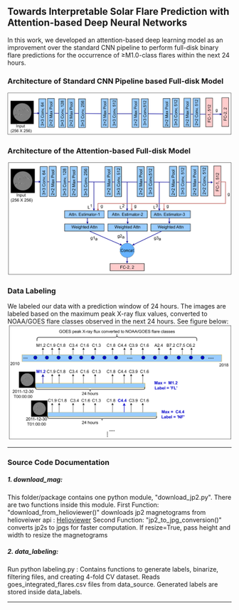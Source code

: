 ## Towards Interpretable Solar Flare Prediction with Attention-based Deep Neural Networks
In this work, we developed an attention-based deep learning model as an improvement over the standard CNN pipeline to perform full-disk binary flare predictions for the occurrence of ≥M1.0-class flares within the next 24 hours.

### Architecture of Standard CNN Pipeline based Full-disk Model

![alt text](https://github.com/chetrajpandey/fulldiskAttention/blob/main/readme_resoc/no_attn_arch.png?raw=true)

### Architecture of the Attention-based Full-disk Model
![alt text](https://github.com/chetrajpandey/fulldiskAttention/blob/main/readme_resoc/attn_arch.png?raw=true)

### Data Labeling
We labeled our data with a prediction window of 24 hours. The images are labeled based on the maximum peak X-ray flux values,
converted to NOAA/GOES flare classes observed in the next 24 hours. See figure below:
![alt text](https://github.com/chetrajpandey/fulldiskAttention/blob/main/readme_resoc/data_label.png?raw=true)

---
### Source Code Documentation

##### 1. download_mag:

This folder/package contains one python module, "download_jp2.py". 
There are two functions inside this module.
First Function: "download_from_helioviewer()" downloads jp2 magnetograms from helioveiwer api : [Helioviewer](https://api.helioviewer.org/docs/v2/api/api_groups/jpeg2000.html)
Second Function: "jp2_to_jpg_conversion()" converts jp2s to jpgs for faster computation. If resize=True, pass height and width to resize the magnetograms

##### 2. data_labeling:

Run python labeling.py : Contains functions to generate labels, binarize, filtering files, and creating 4-fold CV dataset.
Reads goes_integrated_flares.csv files from data_source.
Generated labels are stored inside data_labels.

---